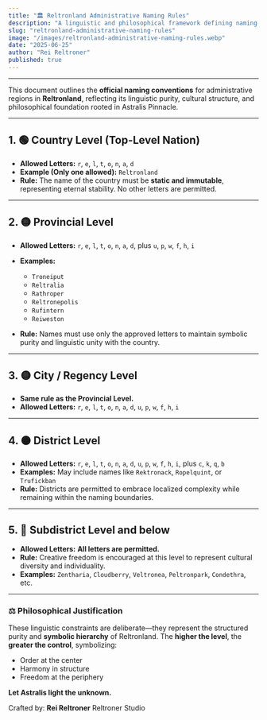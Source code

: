 ```yaml
---
title: "🏛️ Reltronland Administrative Naming Rules"
description: "A linguistic and philosophical framework defining naming conventions for each administrative level in Reltronland, from the central nation to localized subdistricts and below."
slug: "reltronland-administrative-naming-rules"
image: "/images/reltronland-administrative-naming-rules.webp"
date: "2025-06-25"
author: "Rei Reltroner"
published: true
---
```


---

This document outlines the **official naming conventions** for administrative regions in **Reltronland**, reflecting its linguistic purity, cultural structure, and philosophical foundation rooted in Astralis Pinnacle.

---

## 1. 🟢 Country Level (Top-Level Nation)

* **Allowed Letters:** `r`, `e`, `l`, `t`, `o`, `n`, `a`, `d`
* **Example (Only one allowed):** `Reltronland`
* **Rule:** The name of the country must be **static and immutable**, representing eternal stability. No other letters are permitted.

---

## 2. 🟡 Provincial Level

* **Allowed Letters:** `r`, `e`, `l`, `t`, `o`, `n`, `a`, `d`, plus `u`, `p`, `w`, `f`, `h`, `i`
* **Examples:**

  * `Troneiput`
  * `Reltralia`
  * `Rathroper`
  * `Reltronepolis`
  * `Rufintern`
  * `Reiweston`
* **Rule:** Names must use only the approved letters to maintain symbolic purity and linguistic unity with the country.

---

## 3. 🟡 City / Regency Level

* **Same rule as the Provincial Level.**
* **Allowed Letters:** `r`, `e`, `l`, `t`, `o`, `n`, `a`, `d`, `u`, `p`, `w`, `f`, `h`, `i`

---

## 4. 🟠 District Level

* **Allowed Letters:** `r`, `e`, `l`, `t`, `o`, `n`, `a`, `d`, `u`, `p`, `w`, `f`, `h`, `i`, plus `c`, `k`, `q`, `b`
* **Examples:** May include names like `Rektronack`, `Ropelquint`, or `Trufickban`
* **Rule:** Districts are permitted to embrace localized complexity while remaining within the naming boundaries.

---

## 5. 🔵 Subdistrict Level and below

* **Allowed Letters:** **All letters are permitted.**
* **Rule:** Creative freedom is encouraged at this level to represent cultural diversity and individuality.
* **Examples:** `Zentharia`, `Cloudberry`, `Veltronea`, `Peltronpark`, `Condethra`, etc.

---

### ⚖️ Philosophical Justification

These linguistic constraints are deliberate—they represent the structured purity and **symbolic hierarchy** of Reltronland. The **higher the level**, the **greater the control**, symbolizing:

* Order at the center
* Harmony in structure
* Freedom at the periphery

**Let Astralis light the unknown.**

Crafted by: **Rei Reltroner**
Reltroner Studio
